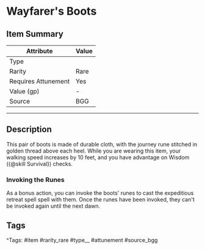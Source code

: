# Wayfarer's Boots

## Item Summary

| Attribute            | Value                        |
|----------------------|------------------------------|
| Type                 |   |
| Rarity               | Rare             |
| Requires Attunement  | Yes                |
| Value (gp)           | -    |
| Source               | BGG |

---

## Description

This pair of boots is made of durable cloth, with the journey rune stitched in golden thread above each heel. While you are wearing this item, your walking speed increases by 10 feet, and you have advantage on Wisdom ({@skill Survival}) checks.

### Invoking the Runes

As a bonus action, you can invoke the boots' runes to cast the expeditious retreat spell spell with them. Once the runes have been invoked, they can't be invoked again until the next dawn.

## Tags

^Tags: #item #rarity_rare #type__ #attunement #source_bgg